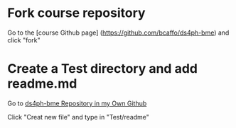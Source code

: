 # Fork course repository

Go to the [course Github page] (https://github.com/bcaffo/ds4ph-bme) and click "fork"

# Create a Test directory and add readme.md
Go to [ds4ph-bme Repository in my Own Github](https://github.com/JasmineZhen218/ds4ph-bme)

Click "Creat new file" and type in "Test/readme"


